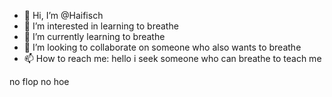 - 👋 Hi, I’m @Haifisch
- 👀 I’m interested in learning to breathe
- 🌱 I’m currently learning to breathe
- 💞️ I’m looking to collaborate on someone who also wants to breathe
- 📫 How to reach me:
hello i seek someone who can breathe to teach me

<!---
HaifischIndustries/HaifischIndustries is a ✨ special ✨ repository because its `README.md` (this file) appears on your GitHub profile.
You can click the Preview link to take a look at your changes.
fli fla floppa 
floppa
floppa 
flopp
fap
--->
no flop no hoe
